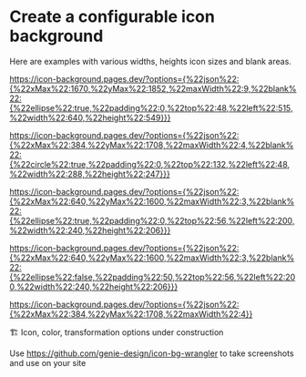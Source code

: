 # Create a configurable icon background

Here are examples with various widths, heights icon sizes and blank areas.

https://icon-background.pages.dev/?options={%22json%22:{%22xMax%22:1670,%22yMax%22:1852,%22maxWidth%22:9,%22blank%22:{%22ellipse%22:true,%22padding%22:0,%22top%22:48,%22left%22:515,%22width%22:640,%22height%22:549}}}


https://icon-background.pages.dev/?options={%22json%22:{%22xMax%22:384,%22yMax%22:1708,%22maxWidth%22:4,%22blank%22:{%22circle%22:true,%22padding%22:0,%22top%22:132,%22left%22:48,%22width%22:288,%22height%22:247}}}


https://icon-background.pages.dev/?options={%22json%22:{%22xMax%22:640,%22yMax%22:1600,%22maxWidth%22:3,%22blank%22:{%22ellipse%22:true,%22padding%22:0,%22top%22:56,%22left%22:200,%22width%22:240,%22height%22:206}}}


https://icon-background.pages.dev/?options={%22json%22:{%22xMax%22:640,%22yMax%22:1600,%22maxWidth%22:3,%22blank%22:{%22ellipse%22:false,%22padding%22:50,%22top%22:56,%22left%22:200,%22width%22:240,%22height%22:206}}}


https://icon-background.pages.dev/?options={%22json%22:{%22xMax%22:384,%22yMax%22:1708,%22maxWidth%22:4}}




🏗️ Icon, color, transformation options under construction

Use https://github.com/genie-design/icon-bg-wrangler to take screenshots and use on your site

